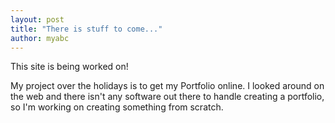 ```yaml
---
layout: post
title: "There is stuff to come..."
author: myabc
---
```



This site is being worked on!

My project over the holidays is to get my Portfolio online. I looked around on the web and there isn't any software out there to handle creating a portfolio, so I'm working on creating something from scratch.
